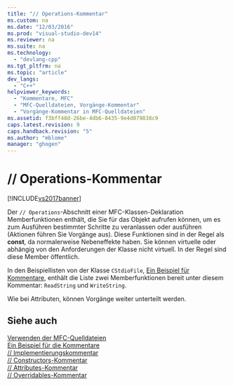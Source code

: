 ```yaml
---
title: "// Operations-Kommentar"
ms.custom: na
ms.date: "12/03/2016"
ms.prod: "visual-studio-dev14"
ms.reviewer: na
ms.suite: na
ms.technology: 
  - "devlang-cpp"
ms.tgt_pltfrm: na
ms.topic: "article"
dev_langs: 
  - "C++"
helpviewer_keywords: 
  - "Kommentare, MFC"
  - "MFC-Quelldateien, Vorgänge-Kommentar"
  - "Vorgänge-Kommentar in MFC-Quelldateien"
ms.assetid: f3bff48d-26be-4db6-8435-9e4d079838c9
caps.latest.revision: 9
caps.handback.revision: "5"
ms.author: "mblome"
manager: "ghogen"
---
```

# // Operations-Kommentar
[!INCLUDE[vs2017banner](../assembler/inline/includes/vs2017banner.md)]

Der `// Operations`\-Abschnitt einer MFC\-Klassen\-Deklaration Memberfunktionen enthält, die Sie für das Objekt aufrufen können, um es zum Ausführen bestimmter Schritte zu veranlassen oder ausführen \(Aktionen führen Sie Vorgänge aus\).  Diese Funktionen sind in der Regel als **const**, da normalerweise Nebeneffekte haben.  Sie können virtuelle oder abhängig von den Anforderungen der Klasse nicht virtuell.  In der Regel sind diese Member öffentlich.  
  
 In den Beispiellisten von der Klasse `CStdioFile`, [Ein Beispiel für Kommentare](../mfc/an-example-of-the-comments.md), enthält die Liste zwei Memberfunktionen bereit unter diesem Kommentar: `ReadString` und `WriteString`.  
  
 Wie bei Attributen, können Vorgänge weiter unterteilt werden.  
  
## Siehe auch  
 [Verwenden der MFC\-Quelldateien](../mfc/using-the-mfc-source-files.md)   
 [Ein Beispiel für die Kommentare](../mfc/an-example-of-the-comments.md)   
 [\/\/ Implementierungskommentar](../mfc/decrement-implementation-comment.md)   
 [\/\/ Constructors\-Kommentar](../mfc/decrement-constructors-comment.md)   
 [\/\/ Attributes\-Kommentar](../mfc/decrement-attributes-comment.md)   
 [\/\/ Overridables\-Kommentar](../mfc/decrement-overridables-comment.md)